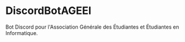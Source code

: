 # DiscordBotAGEEI
Bot Discord pour l'Association Générale des Étudiantes et Étudiantes en Informatique. 
